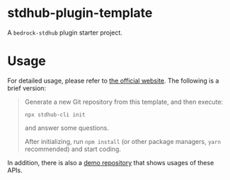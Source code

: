 # stdhub-plugin-template

A `bedrock-stdhub` plugin starter project.

# Usage

For detailed usage, please refer to [the official website](https://bedrock-stdhub.gdt.pub/begin-coding.html#initialize-your-project). The following is a brief version:

> Generate a new Git repository from this template, and then execute:
> ```shell
> npx stdhub-cli init
> ```
> and answer some questions.
> 
> After initializing, run `npm install` (or other package managers, `yarn` recommended) and start coding.

In addition, there is also a [demo repository](https://github.com/bedrock-stdhub/stdhub-plugin-demo) that shows usages of these APIs.